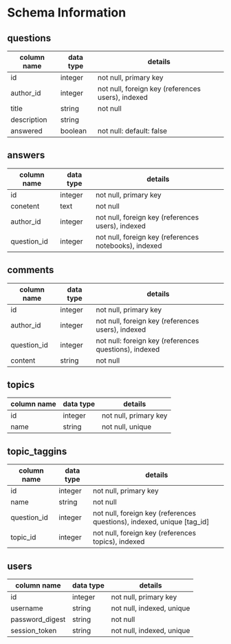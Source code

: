 # Schema Information

## questions
column name | data type | details
------------|-----------|-----------------------
id          | integer   | not null, primary key
author_id   | integer   | not null, foreign key (references users), indexed
title       | string    | not null
description | string    |
answered    | boolean   | not null: default: false

## answers
column name | data type | details
------------|-----------|-----------------------
id          | integer   | not null, primary key
conetent    | text      | not null
author_id   | integer   | not null, foreign key (references users), indexed
question_id | integer   | not null, foreign key (references notebooks), indexed

## comments
column name | data type | details
------------|-----------|-----------------------
id          | integer   | not null, primary key
author_id   | integer   | not null, foreign key (references users), indexed
question_id | integer   | not null: foreign key (references questions), indexed
content     | string    | not null

## topics
column name | data type | details
------------|-----------|-----------------------
id          | integer   | not null, primary key
name        | string    | not null, unique

## topic_taggins
column name | data type | details
------------|-----------|-----------------------
id          | integer   | not null, primary key
name        | string    | not null
question_id | integer   | not null, foreign key (references questions), indexed, unique [tag_id]
topic_id    | integer   | not null, foreign key (references topics), indexed

## users
column name     | data type | details
----------------|-----------|-----------------------
id              | integer   | not null, primary key
username        | string    | not null, indexed, unique
password_digest | string    | not null
session_token   | string    | not null, indexed, unique
